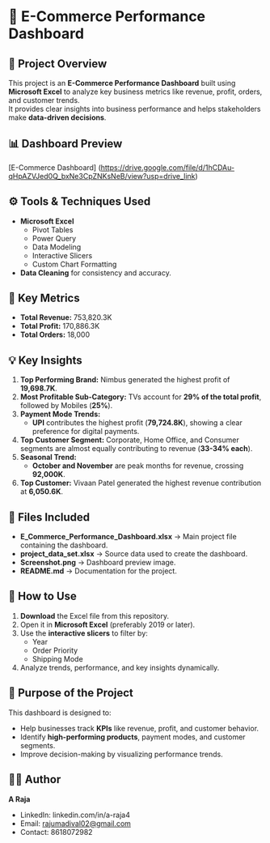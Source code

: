 # 🛒 E-Commerce Performance Dashboard

## 📌 Project Overview
This project is an **E-Commerce Performance Dashboard** built using **Microsoft Excel** to analyze key business metrics like revenue, profit, orders, and customer trends.  
It provides clear insights into business performance and helps stakeholders make **data-driven decisions**.

## 📊 Dashboard Preview
[E-Commerce Dashboard] (https://drive.google.com/file/d/1hCDAu-qHpAZVJed0Q_bxNe3CpZNKsNeB/view?usp=drive_link)

## ⚙️ Tools & Techniques Used
- **Microsoft Excel**
  - Pivot Tables
  - Power Query
  - Data Modeling
  - Interactive Slicers
  - Custom Chart Formatting
- **Data Cleaning** for consistency and accuracy.

## 🔑 Key Metrics
- **Total Revenue:** 753,820.3K  
- **Total Profit:** 170,886.3K  
- **Total Orders:** 18,000  

## 💡 Key Insights
1. **Top Performing Brand:** Nimbus generated the highest profit of **19,698.7K**.  
2. **Most Profitable Sub-Category:** TVs account for **29% of the total profit**, followed by Mobiles (**25%**).  
3. **Payment Mode Trends:**
   - **UPI** contributes the highest profit (**79,724.8K**), showing a clear preference for digital payments.
4. **Top Customer Segment:** Corporate, Home Office, and Consumer segments are almost equally contributing to revenue (**33-34% each**).
5. **Seasonal Trend:**
   - **October and November** are peak months for revenue, crossing **92,000K**.
6. **Top Customer:** Vivaan Patel generated the highest revenue contribution at **6,050.6K**.

## 📂 Files Included
- **E_Commerce_Performance_Dashboard.xlsx** → Main project file containing the dashboard.
- **project_data_set.xlsx** → Source data used to create the dashboard.
- **Screenshot.png** → Dashboard preview image.
- **README.md** → Documentation for the project.

## 📝 How to Use
1. **Download** the Excel file from this repository.
2. Open it in **Microsoft Excel** (preferably 2019 or later).
3. Use the **interactive slicers** to filter by:
   - Year
   - Order Priority
   - Shipping Mode
4. Analyze trends, performance, and key insights dynamically.

## 🎯 Purpose of the Project
This dashboard is designed to:
- Help businesses track **KPIs** like revenue, profit, and customer behavior.
- Identify **high-performing products**, payment modes, and customer segments.
- Improve decision-making by visualizing performance trends.

## 👨‍💻 Author
**A Raja**  
- LinkedIn: linkedin.com/in/a-raja4
- Email: rajumadival02@gmail.com
- Contact: 8618072982
